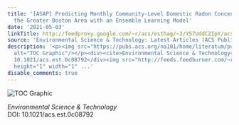 ```yaml
---
title: '[ASAP] Predicting Monthly Community-Level Domestic Radon Concentrations in
  the Greater Boston Area with an Ensemble Learning Model'
date: '2021-05-03'
linkTitle: http://feedproxy.google.com/~r/acs/esthag/~3/Y57UddCZIpY/acs.est.0c08792
source: 'Environmental Science & Technology: Latest Articles (ACS Publications)'
description: '<p><img src="https://pubs.acs.org/na101/home/literatum/publisher/achs/journals/content/esthag/0/esthag.ahead-of-print/acs.est.0c08792/20210503/images/medium/es0c08792_0007.gif"
  alt="TOC Graphic"/></p><div><cite>Environmental Science & Technology</cite></div><div>DOI:
  10.1021/acs.est.0c08792</div><img src="http://feeds.feedburner.com/~r/acs/esthag/~4/Y57UddCZIpY"
  height="1" width="1" ...'
disable_comments: true
---
```

<p><img src="https://pubs.acs.org/na101/home/literatum/publisher/achs/journals/content/esthag/0/esthag.ahead-of-print/acs.est.0c08792/20210503/images/medium/es0c08792_0007.gif" alt="TOC Graphic"/></p><div><cite>Environmental Science & Technology</cite></div><div>DOI: 10.1021/acs.est.0c08792</div><img src="http://feeds.feedburner.com/~r/acs/esthag/~4/Y57UddCZIpY" height="1" width="1" ...